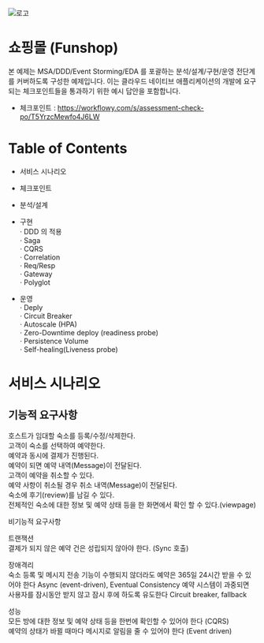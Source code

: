 ![로고](https://user-images.githubusercontent.com/87048674/131634949-6eaffd62-c54d-46ec-8d9f-2da9a2796eef.png)

# 쇼핑몰 (Funshop)

본 예제는 MSA/DDD/Event Storming/EDA 를 포괄하는 분석/설계/구현/운영 전단계를 커버하도록 구성한 예제입니다. 이는 클라우드 네이티브 애플리케이션의 개발에 요구되는 체크포인트들을 통과하기 위한 예시 답안을 포함합니다.

- 체크포인트 : https://workflowy.com/s/assessment-check-po/T5YrzcMewfo4J6LW

# Table of Contents

- 서비스 시나리오  
- 체크포인트  
- 분석/설계  

- 구현  
     · DDD 의 적용  
     · Saga  
     · CQRS  
     · Correlation  
     · Req/Resp  
     · Gateway  
     · Polyglot  

- 운영  
     · Deply  
     · Circuit Breaker  
     · Autoscale (HPA)  
     · Zero-Downtime deploy (readiness probe)  
     · Persistence Volume  
     · Self-healing(Liveness probe)  
     
     


# 서비스 시나리오

## 기능적 요구사항  

호스트가 임대할 숙소를 등록/수정/삭제한다.  
고객이 숙소를 선택하여 예약한다.  
예약과 동시에 결제가 진행된다.  
예약이 되면 예약 내역(Message)이 전달된다.  
고객이 예약을 취소할 수 있다.  
예약 사항이 취소될 경우 취소 내역(Message)이 전달된다.  
숙소에 후기(review)를 남길 수 있다.  
전체적인 숙소에 대한 정보 및 예약 상태 등을 한 화면에서 확인 할 수 있다.(viewpage)  


비기능적 요구사항

트랜잭션  
결제가 되지 않은 예약 건은 성립되지 않아야 한다. (Sync 호출)  

장애격리  
숙소 등록 및 메시지 전송 기능이 수행되지 않더라도 예약은 365일 24시간 받을 수 있어야 한다 Async (event-driven), Eventual Consistency
예약 시스템이 과중되면 사용자를 잠시동안 받지 않고 잠시 후에 하도록 유도한다 Circuit breaker, fallback  

성능  
모든 방에 대한 정보 및 예약 상태 등을 한번에 확인할 수 있어야 한다 (CQRS)  
예약의 상태가 바뀔 때마다 메시지로 알림을 줄 수 있어야 한다 (Event driven)


